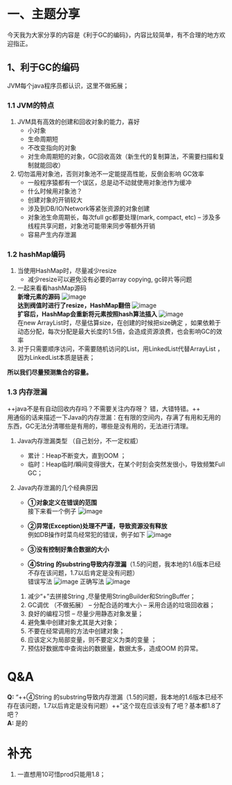 # 一、主题分享
今天我为大家分享的内容是《利于GC的编码》，内容比较简单，有不合理的地方欢迎指正。
## 1、利于GC的编码
JVM每个java程序员都认识，这里不做拓展；
### 1.1 JVM的特点
1. JVM具有高效的创建和回收对象的能力，喜好 
   - 小对象 
   - 生命周期短 
   - 不改变指向的对象
   - 对生命周期短的对象，GC回收高效（新生代的复制算法，不需要扫描和复制就能回收）
2. 切勿滥用对象池，否则对象池不一定能提高性能，反倒会影响 GC效率
   - 一般程序猿都有一个误区，总是动不动就使用对象池作为缓冲
   - 什么时候用对象池？
   - 创建对象的开销较大
   - 涉及到DB/IO/Network等紧张资源的对象创建
   - 对象池生命周期长，每次full gc都要处理(mark, compact, etc) – 涉及多线程共享问题，对象池可能带来同步等额外开销
   - 容易产生内存泄漏

### 1.2 hashMap编码
1. 当使用HashMap时，尽量减少resize
   - 减少resize可以避免没有必要的array copying, gc碎片等问题
2. 一起来看看hashMap源码  
   **新增元素的源码**
![image](http://static.cocolian.cn/img/20180918_193332.png)  
**达到阀值时进行了resize，HashMap翻倍**
![image](http://static.cocolian.cn/img/20180918_193408.png)  
**扩容后，HashMap会重新将元素按照hash算法插入**
![image](http://static.cocolian.cn/img/20180918_193434.png)  
在new ArrayList时，尽量估算size，在创建的时候把size确定 ，如果依赖于动态分配，每次分配是最大长度的1.5倍，会造成资源浪费，也会影响GC的效率
3. 对于只需要顺序访问，不需要随机访问的List，用LinkedList代替ArrayList ，因为LinkedList本质是链表；  

**所以我们尽量预测集合的容量。**
### 1.3 内存泄漏
++java不是有自动回收内存吗？不需要关注内存呀？ 错，大错特错。++  
用通俗的话来描述一下Java的内存泄漏：在有限的空间内，存满了有用和无用的东西，GC无法分清哪些是有用的，哪些是没有用的，无法进行清理。  
1. Java内存泄漏类型 （自己划分，不一定权威） 
   - 累计：Heap不断变大，直到OOM ；
   - 临时：Heap临时/瞬间变得很大，在某个时刻会突然发很小，导致频繁Full GC；

2. Java内存泄漏的几个经典原因
   - **①对象定义在错误的范围**  
接下来看一个例子
![image](http://static.cocolian.cn/img/20180918_194119.png)
   - **②异常(Exception)处理不严谨，导致资源没有释放**  
例如DB操作时菜鸟经常犯的错误，例子如下
![image](http://static.cocolian.cn/img/20180918_194258.png)
   - **③没有控制好集合数据的大小**

   - **④String 的substring导致内存泄漏**（1.5的问题，我本地的1.6版本已经不存在该问题，1.7以后肯定是没有问题）  
错误写法
![image](http://static.cocolian.cn/img/20180918_194457.png)
正确写法
![image](http://static.cocolian.cn/img/20180918_194539.png)
    1. 减少“+”去拼接String ,尽量使用StringBuilder和StringBuffer；
    2. GC调优 （不做拓展） – 分配合适的堆大小 – 采用合适的垃圾回收器；
    3. 良好的编程习惯 – 尽量少用静态对象发量；
    4. 避免集中创建对象尤其是大对象；
    5. 不要在经常调用的方法中创建对象；
    6. 应该定义为局部变量，则不要定义为类的变量 ；
    7. 预估好数据库中查询出的数据量，数据太多，造成OOM 的异常。

# Q&A
**Q:** “++④String 的substring导致内存泄漏（1.5的问题，我本地的1.6版本已经不存在该问题，1.7以后肯定是没有问题）++”这个现在应该没有了吧？基本都1.8了吧？  
**A:** 是的

# 补充
1. 一直想用10可惜prod只能用1.8；

